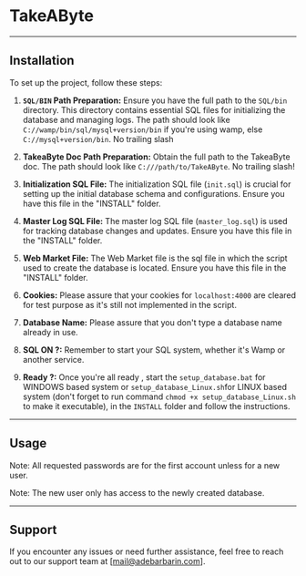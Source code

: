 # TakeAByte

---

## Installation

To set up the project, follow these steps:

1. **`SQL/BIN` Path Preparation:** Ensure you have the full path to the `SQL/bin` directory. This directory contains essential SQL files for initializing the database and managing logs. The path should look like `C://wamp/bin/sql/mysql+version/bin` if you're using wamp, else `C://mysql+version/bin`. No trailing slash


2. **TakeaByte Doc Path Preparation:** Obtain the full path to the TakeaByte doc. The path should look like `C:///path/to/TakeAByte`. No trailing slash!


3. **Initialization SQL File:** The initialization SQL file (`init.sql`) is crucial for setting up the initial database schema and configurations. Ensure you have this file in the "INSTALL" folder.


4. **Master Log SQL File:** The master log SQL file (`master_log.sql`) is used for tracking database changes and updates. Ensure you have this file in the "INSTALL" folder.


5. **Web Market File:** The Web Market file is the sql file in which the script used to create the database is located. Ensure you have this file in the "INSTALL" folder.


6. **Cookies:** Please assure that your cookies for `localhost:4000` are cleared for test purpose as it's still not implemented in the script.


7. **Database Name:** Please assure that you don't type a database name already in use.

8. **SQL ON ?:** Remember to start your SQL system, whether it's Wamp or another service.

9. **Ready ?:** Once you're all ready , start the `setup_database.bat` for WINDOWS based system or `setup_database_Linux.sh`for LINUX based system (don't forget to run command `chmod +x setup_database_Linux.sh` to make it executable), in the `INSTALL` folder and follow the instructions.

---

## Usage

Note: All requested passwords are for the first account unless for a new user.

Note: The new user only has access to the newly created database.

---

## Support

If you encounter any issues or need further assistance, feel free to reach out to our support team at [mail@adebarbarin.com].
